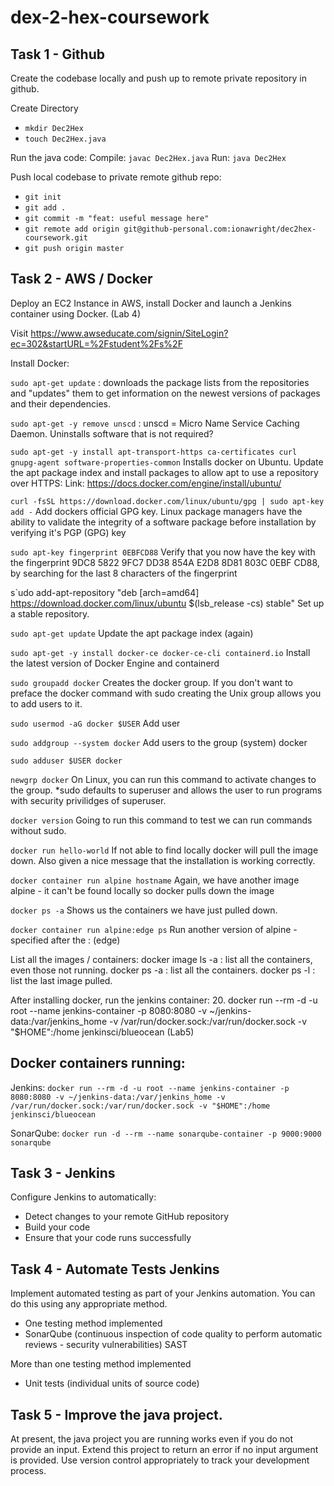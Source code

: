 # dex-2-hex-coursework

## Task 1 - Github
Create the codebase locally and push up to remote private repository in github.

Create Directory
- `mkdir Dec2Hex`
- `touch Dec2Hex.java`

Run the java code:
Compile:   `javac Dec2Hex.java`
Run: `java Dec2Hex`

Push local codebase to private remote github repo:
- `git init`
- `git add .`
- `git commit -m "feat: useful message here"`
- `git remote add origin git@github-personal.com:ionawright/dec2hex-coursework.git`
- `git push origin master`

## Task 2 - AWS / Docker
Deploy an EC2 Instance in AWS, install Docker and launch a Jenkins container using Docker. (Lab 4)

Visit https://www.awseducate.com/signin/SiteLogin?ec=302&startURL=%2Fstudent%2Fs%2F

Install Docker:

`sudo apt-get update` : downloads the package lists from the repositories and "updates" them to get information on the newest versions of packages and their dependencies.

`sudo apt-get -y remove unscd` :
unscd = Micro Name Service Caching Daemon. Uninstalls software that is not required?

`sudo apt-get -y install apt-transport-https ca-certificates curl gnupg-agent software-properties-common` Installs docker on Ubuntu. Update the apt package index and install packages to allow apt to use a repository over HTTPS: Link: https://docs.docker.com/engine/install/ubuntu/

`curl -fsSL https://download.docker.com/linux/ubuntu/gpg | sudo apt-key add -` Add dockers official GPG key. Linux package managers have the ability to validate the integrity of a software package before installation by verifying it's PGP (GPG) key

`sudo apt-key fingerprint 0EBFCD88` Verify that you now have the key with the fingerprint 9DC8 5822 9FC7 DD38 854A E2D8 8D81 803C 0EBF CD88, by searching for the last 8 characters of the fingerprint

s`udo add-apt-repository "deb [arch=amd64] https://download.docker.com/linux/ubuntu $(lsb_release -cs) stable" Set up a stable repository.

`sudo apt-get update` Update the apt package index (again)

`sudo apt-get -y install docker-ce docker-ce-cli containerd.io` Install the latest version of Docker Engine and containerd

`sudo groupadd docker` Creates the docker group. If you don't want to preface the docker command with sudo creating the Unix group allows you to add users to it.

`sudo usermod -aG docker $USER` Add user

`sudo addgroup --system docker` Add users to the group (system) docker

`sudo adduser $USER docker`

`newgrp docker` On Linux, you can run this command to activate changes to the group.
*sudo defaults to superuser and allows the user to run programs with security privilidges of superuser.

`docker version` Going to run this command to test we can run commands without sudo.

`docker run hello-world` If not able to find locally docker will pull the image down. Also given a nice message that the installation is working correctly.

`docker container run alpine hostname` Again, we have another image alpine - it can't be found locally so docker pulls down the image

`docker ps -a` Shows us the containers we have just pulled down.

`docker container run alpine:edge ps` Run another version of alpine - specified after the : (edge)

List all the images / containers: docker image ls -a : list all the containers, even those not running. docker ps -a : list all the containers. docker ps -l : list the last image pulled.

After installing docker, run the jenkins container: 20. docker run --rm -d -u root --name jenkins-container -p 8080:8080 -v ~/jenkins-data:/var/jenkins_home -v /var/run/docker.sock:/var/run/docker.sock -v "$HOME":/home jenkinsci/blueocean (Lab5)

## Docker containers running: 

Jenkins:
`docker run --rm -d -u root --name jenkins-container -p 8080:8080 -v ~/jenkins-data:/var/jenkins_home -v /var/run/docker.sock:/var/run/docker.sock -v "$HOME":/home jenkinsci/blueocean`

SonarQube:
`docker run -d --rm --name sonarqube-container -p 9000:9000 sonarqube`

## Task 3 - Jenkins
Configure Jenkins to automatically:

- Detect changes to your remote GitHub repository 
- Build your code
- Ensure that your code runs successfully

## Task 4 - Automate Tests Jenkins
Implement automated testing as part of your Jenkins automation. You can do this using any appropriate method.

- One testing method implemented
- SonarQube (continuous inspection of code quality to perform automatic reviews - security vulnerabilities) SAST

More than one testing method implemented
- Unit tests (individual units of source code)


## Task 5 - Improve the java project.
At present, the java project you are running works even if you do not provide an input. Extend this project to return an error if no input argument is provided. Use version control appropriately to track your development process.
